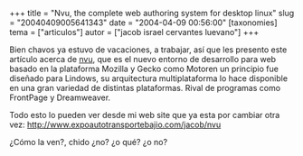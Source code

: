 +++
title = "Nvu, the complete web authoring system for desktop linux"
slug = "20040409005641343"
date = "2004-04-09 00:56:00"
[taxonomies]
tema = ["articulos"]
autor = ["jacob israel cervantes luevano"]
+++

Bien chavos ya estuvo de vacaciones, a trabajar, así que les presento
este artículo acerca de [nvu](http://www.nvu.com), que es el nuevo
entorno de desarrollo para web basado en la plataforma Mozilla y Gecko
como Motoren un principio fue diseñado para Lindows, su arquitectura
multiplataforma lo hace disponible en una gran variedad de distintas
plataformas. Rival de programas como FrontPage y Dreamweaver.

Todo esto lo pueden ver desde mi web site que ya esta por cambiar otra
vez: <http://www.expoautotransportebajio.com/jacob/nvu>

¿Cómo la ven?, chido ¿no? ¿o qué? ¿o no?


